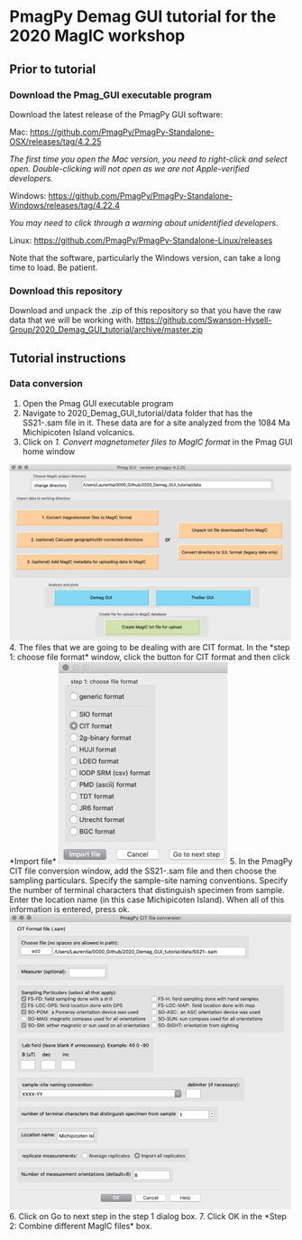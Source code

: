# PmagPy Demag GUI tutorial for the 2020 MagIC workshop

## Prior to tutorial

### Download the Pmag_GUI executable program 

Download the latest release of the PmagPy GUI software:

Mac:
https://github.com/PmagPy/PmagPy-Standalone-OSX/releases/tag/4.2.25

*The first time you open the Mac version, you need to right-click and select open. Double-clicking will not open as we are not Apple-verified developers.*

Windows:
https://github.com/PmagPy/PmagPy-Standalone-Windows/releases/tag/4.22.4

*You may need to click through a warning about unidentified developers.*

Linux:
https://github.com/PmagPy/PmagPy-Standalone-Linux/releases

Note that the software, particularly the Windows version, can take a long time to load. Be patient.

### Download this repository

Download and unpack the .zip of this repository so that you have the raw data that we will be working with.
https://github.com/Swanson-Hysell-Group/2020_Demag_GUI_tutorial/archive/master.zip

## Tutorial instructions

### Data conversion

1. Open the Pmag GUI executable program
2. Navigate to 2020_Demag_GUI_tutorial/data folder that has the SS21-.sam file in it. These data are for a site analyzed from the 1084 Ma Michipicoten Island volcanics.
3. Click on *1. Convert magnetometer files to MagIC format* in the Pmag GUI home window
<img src="/images/Pmag_GUI_home.png" width="500"/>
4. The files that we are going to be dealing with are CIT format. In the *step 1: choose file format* window, click the button for CIT format and then click *Import file*
<img src="/images/Convert_Step1.png" width="300"/>
5. In the PmagPy CIT file conversion window, add the SS21-.sam file and then choose the sampling particulars. Specify the sample-site naming conventions. Specify the number of terminal characters that distinguish specimen from sample. Enter the location name (in this case Michipicoten Island). When all of this information is entered, press ok.
<img src="/images/Convert_CIT_options.png" width="500"/>
6. Click on Go to next step in the step 1 dialog box.
7. Click OK in the *Step 2: Combine different MagIC files* box. 
